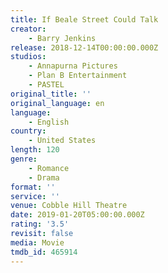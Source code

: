```yaml
---
title: If Beale Street Could Talk
creator:
    - Barry Jenkins
release: 2018-12-14T00:00:00.000Z
studios:
    - Annapurna Pictures
    - Plan B Entertainment
    - PASTEL
original_title: ''
original_language: en
language:
    - English
country:
    - United States
length: 120
genre:
    - Romance
    - Drama
format: ''
service: ''
venue: Cobble Hill Theatre
date: 2019-01-20T05:00:00.000Z
rating: '3.5'
revisit: false
media: Movie
tmdb_id: 465914
---
```



